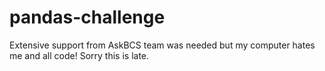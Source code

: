 # pandas-challenge
Extensive support from AskBCS team was needed but my computer hates me and all code!
Sorry this is late.
